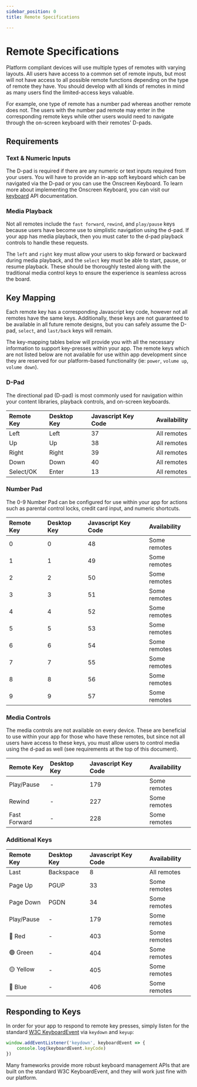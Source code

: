 ```yaml
---
sidebar_position: 0
title: Remote Specifications

---
```

# Remote Specifications

Platform compliant devices will use multiple types of remotes with varying layouts. All users have access to a common set of remote inputs, but most will not have access to all possible remote functions depending on the type of remote they have. You should develop with all kinds of remotes in mind as many users find the limited-access keys valuable.

For example, one type of remote has a number pad whereas another remote does not. The users with the number pad remote may enter in the corresponding remote keys while other users would need to navigate through the on-screen keyboard with their remotes' D-pads.

## Requirements
### Text & Numeric Inputs
The D-pad is required if there are any numeric or text inputs required from your users. You will have to provide an in-app soft keyboard which can be navigated via the D-pad or you can use the Onscreen Keyboard. To learn more about implementing the Onscreen Keyboard, you can visit our [keyboard](/api/keyboard/) API documentation.

### Media Playback
Not all remotes include the `fast forward`, `rewind`, and `play/pause` keys because users have become use to simplistic navigation using the d-pad. If your app has media playback, then you must cater to the d-pad playback controls to handle these requests.

The `left` and `right` key must allow your users to skip forward or backward during media playback, and the `select` key must be able to start, pause, or resume playback. These should be thoroughly tested along with the traditional media control keys to ensure the experience is seamless across the board.

## Key Mapping

Each remote key has a corresponding Javascript key code, however not all remotes have the same keys. Additionally, these keys are not guaranteed to be available in all future remote designs, but you can safely assume the D-pad, `select`, and `last/back` keys will remain.

The key-mapping tables below will provide you with all the necessary information to support key-presses within your app. The remote keys which are not listed below are not available for use within app development since they are reserved for our platform-based functionality (ie: `power`, `volume up`, `volume down`).

### D-Pad
The directional pad (D-pad) is most commonly used for navigation within your content libraries, playback controls, and on-screen keyboards.

| Remote Key | Desktop Key | Javascript Key Code | Availability |
| :------- | :------- |:------- |:------- |
| Left | Left | 37 | All remotes |
| Up | Up | 38 | All remotes |
| Right | Right | 39 | All remotes |
| Down | Down | 40 | All remotes |
| Select/OK | Enter | 13 | All remotes |


### Number Pad
The 0-9 Number Pad can be configured for use within your app for actions such as parental control locks, credit card input, and numeric shortcuts.

| Remote Key | Desktop Key | Javascript Key Code | Availability|
| :------- | :------- |:------- |:------- |
| 0 | 0 | 48 | Some remotes
| 1 | 1 | 49 | Some remotes
| 2 | 2 | 50 | Some remotes
| 3 | 3 | 51 | Some remotes
| 4 | 4 | 52 | Some remotes
| 5 | 5 | 53 | Some remotes
| 6 | 6 | 54 | Some remotes
| 7 | 7 | 55 | Some remotes
| 8 | 8 | 56 | Some remotes
| 9 | 9 | 57 | Some remotes

### Media Controls
The media controls are not available on every device. These are beneficial to use within your app for those who have these remotes, but since not all users have access to these keys, you must allow users to control media using the d-pad as well (see requirements at the top of this document).

| Remote Key | Desktop Key | Javascript Key Code | Availability|
| :------- | :------- |:------- |:------- |
| Play/Pause | - | 179 | Some remotes
| Rewind | - | 227 | Some remotes
| Fast Forward | - | 228 | Some remotes

### Additional Keys

| Remote Key | Desktop Key | Javascript Key Code | Availability|
| :------- | :------- |:------- |:------- |
| Last | Backspace | 8 | All remotes |
| Page Up | PGUP | 33 |  Some remotes |
| Page Down | PGDN | 34 | Some remotes |
| Play/Pause | - | 179 | Some remotes
| 🔴 Red | - | 403 | Some remotes
| 🟢 Green | -  | 404 | Some remotes
| 🟡 Yellow | - | 405 | Some remotes
| 🔵 Blue | - |406 | Some remotes

## Responding to Keys
In order for your app to respond to remote key presses, simply listen for the standard [W3C KeyboardEvent](https://www.w3.org/TR/uievents/#interface-keyboardevent) via `keydown` and `keyup`:

```javascript
window.addEventListener('keydown', keyboardEvent => {
    console.log(keyboardEvent.keyCode)
})
```

Many frameworks provide more robust keyboard management APIs that are built on the standard W3C KeyboardEvent, and they will work just fine with our platform.
